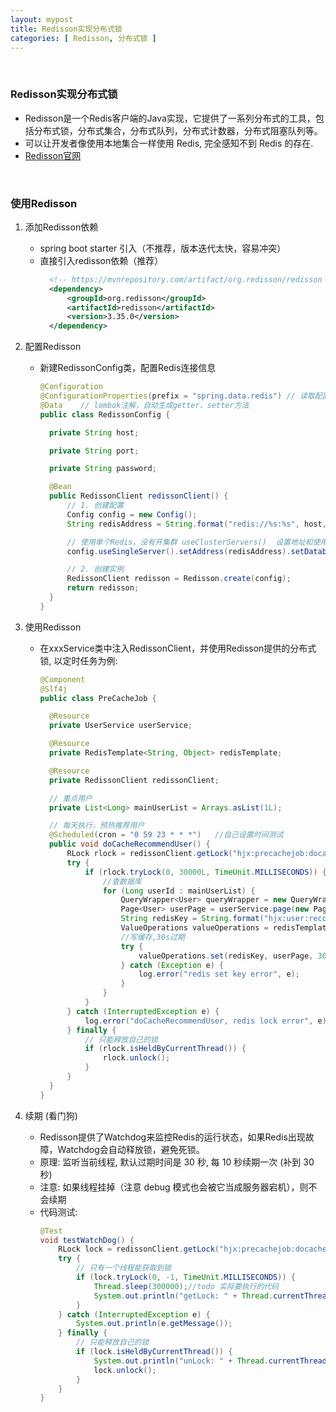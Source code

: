 ```yaml
---
layout: mypost
title: Redisson实现分布式锁
categories: [ Redisson, 分布式锁 ]
---
```


<br>

### Redisson实现分布式锁

- Redisson是一个Redis客户端的Java实现，它提供了一系列分布式的工具，包括分布式锁，分布式集合，分布式队列，分布式计数器，分布式阻塞队列等。
- 可以让开发者像使用本地集合一样使用 Redis, 完全感知不到 Redis 的存在.
- [ Redisson官网 ](https://github.com/redisson/redisson)

<br>

### 使用Redisson

1. 添加Redisson依赖
    - spring boot starter 引入（不推荐，版本迭代太快，容易冲突）
    - 直接引入redisson依赖（推荐）
       ```xml
         <!-- https://mvnrepository.com/artifact/org.redisson/redisson -->
         <dependency>
             <groupId>org.redisson</groupId>
             <artifactId>redisson</artifactId>
             <version>3.35.0</version>
         </dependency>
       ```

2. 配置Redisson
    - 新建RedissonConfig类，配置Redis连接信息
       ```java
       @Configuration
       @ConfigurationProperties(prefix = "spring.data.redis") // 读取配置文件中的redis配置
       @Data    // lombok注解，自动生成getter、setter方法
       public class RedissonConfig {
    
         private String host;
    
         private String port;
    
         private String password;
    
         @Bean
         public RedissonClient redissonClient() {
             // 1. 创建配置
             Config config = new Config();
             String redisAddress = String.format("redis://%s:%s", host, port);
    
             // 使用单个Redis，没有开集群 useClusterServers()  设置地址和使用库
             config.useSingleServer().setAddress(redisAddress).setDatabase(3).setPassword(password);
    
             // 2. 创建实例
             RedissonClient redisson = Redisson.create(config);
             return redisson;
         }
       }
       ```

3. 使用Redisson
    - 在xxxService类中注入RedissonClient，并使用Redisson提供的分布式锁, 以定时任务为例:
       ```java
       @Component
       @Slf4j
       public class PreCacheJob {
    
         @Resource
         private UserService userService;
    
         @Resource
         private RedisTemplate<String, Object> redisTemplate;
    
         @Resource
         private RedissonClient redissonClient;
    
         // 重点用户
         private List<Long> mainUserList = Arrays.asList(1L);
    
         // 每天执行，预热推荐用户
         @Scheduled(cron = "0 59 23 * * *")   //自己设置时间测试
         public void doCacheRecommendUser() {
             RLock rlock = redissonClient.getLock("hjx:precachejob:docache:lock");
             try {
                 if (rlock.tryLock(0, 30000L, TimeUnit.MILLISECONDS)) {
                     //查数据库
                     for (Long userId : mainUserList) {
                         QueryWrapper<User> queryWrapper = new QueryWrapper<>();
                         Page<User> userPage = userService.page(new Page<>(1, 20), queryWrapper);
                         String redisKey = String.format("hjx:user:recommend:%s", userId);
                         ValueOperations valueOperations = redisTemplate.opsForValue();
                         //写缓存,30s过期
                         try {
                             valueOperations.set(redisKey, userPage, 30000, TimeUnit.MILLISECONDS);
                         } catch (Exception e) {
                             log.error("redis set key error", e);
                         }
                     }
                 }
             } catch (InterruptedException e) {
                 log.error("doCacheRecommendUser, redis lock error", e);
             } finally {
                 // 只能释放自己的锁
                 if (rlock.isHeldByCurrentThread()) {
                     rlock.unlock();
                 }
             }
         }
       } 
       ```

4. 续期 (看门狗)
    - Redisson提供了Watchdog来监控Redis的运行状态，如果Redis出现故障，Watchdog会自动释放锁，避免死锁。
    - 原理: 监听当前线程, 默认过期时间是 30 秒, 每 10 秒续期一次 (补到 30 秒)
    - 注意: 如果线程挂掉（注意 debug 模式也会被它当成服务器宕机），则不会续期
    - 代码测试:
       ```java
       @Test
       void testWatchDog() {
           RLock lock = redissonClient.getLock("hjx:precachejob:docache:lock");
           try {
               // 只有一个线程能获取到锁
               if (lock.tryLock(0, -1, TimeUnit.MILLISECONDS)) {
                   Thread.sleep(300000);//todo 实际要执行的代码
                   System.out.println("getLock: " + Thread.currentThread().getId());
               }
           } catch (InterruptedException e) {
               System.out.println(e.getMessage());
           } finally {
               // 只能释放自己的锁
               if (lock.isHeldByCurrentThread()) {
                   System.out.println("unLock: " + Thread.currentThread().getId());
                   lock.unlock();
               }
           }
       }
       ```